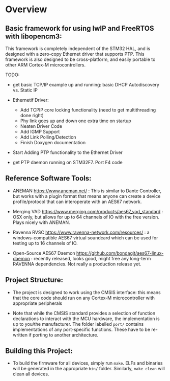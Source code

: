 # Overview

## Basic framework for using lwIP and FreeRTOS with libopencm3:

This framework is completely independent of the STM32 HAL, and is designed with a zero-copy Ethernet driver that supports PTP.
This framework is also designed to be cross-platform, and easily portable to other ARM Cortex-M microcontrollers.

TODO:

* get basic TCP/IP example up and running: basic DHCP Autodiscovery vs. Static IP

* Ethernetif Driver:
  - Add TCPIP core locking functionality (need to get multithreading done right)
  - Phy link goes up and down one extra time on startup
  - Neaten Driver Code
  - Add IGMP Support
  - Add Link Polling/Detection
  - Finish Doxygen documentation

* Start Adding PTP functionality to the Ethernet Driver

* get PTP daemon running on STM32F7. Port F4 code

## Reference Software Tools:

* ANEMAN https://www.aneman.net/ : This is similar to Dante Controller, but works with a plugin format that means anyone can create a device profile/protocol that can interoperate with an AES67 network.

* Merging VAD https://www.merging.com/products/aes67_vad_standard : OSX only, but allows for up to 64 channels of IO with the free version. Plays nicely with ANEMAN.

* Ravenna RVSC https://www.ravenna-network.com/resources/ : a windows-compatible AES67 virtual soundcard which can be used for testing up to 16 channels of IO.

* Open-Source AES67 Daemon https://github.com/bondagit/aes67-linux-daemon : recently released, looks good, might free any long-term RAVENNA dependencies. Not really a production release yet.

## Project Structure:

* The project is designed to work using the CMSIS interface: this means that the core code should run on any Cortex-M microcontroller with appropriate peripherals

* Note that while the CMSIS standard provides a selection of function declarations to interact with the MCU hardware, the implementation is up to you/the manufacturer. The folder labelled ```port/``` contains implementations of any port-specific functions. These have to be re-written if porting to another architecture.

## Building this Project:

* To build the firmware for all devices, simply run ```make```. ELFs and binaries will be generated in the appropriate ```bin/``` folder. Similarly, ```make clean``` will clean all devices.
